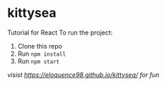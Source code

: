 # kittysea
Tutorial for React
To run the project:

1. Clone this repo
2. Run `npm install`
3. Run `npm start`

*visist https://eloquence98.github.io/kittysea/ for fun*